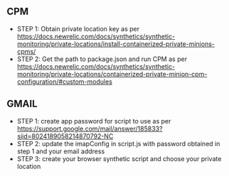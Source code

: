 ## CPM 
- STEP 1: Obtain private location key as per https://docs.newrelic.com/docs/synthetics/synthetic-monitoring/private-locations/install-containerized-private-minions-cpms/
- STEP 2: Get the path to package.json and run CPM as per https://docs.newrelic.com/docs/synthetics/synthetic-monitoring/private-locations/containerized-private-minion-cpm-configuration/#custom-modules


## GMAIL
- STEP 1: create app password for script to use as per https://support.google.com/mail/answer/185833?sjid=8024189058214870792-NC
- STEP 2: update the imapConfig in script.js with password obtained in step 1 and your email address 
- STEP 3: create your browser synthetic script and choose your private location

